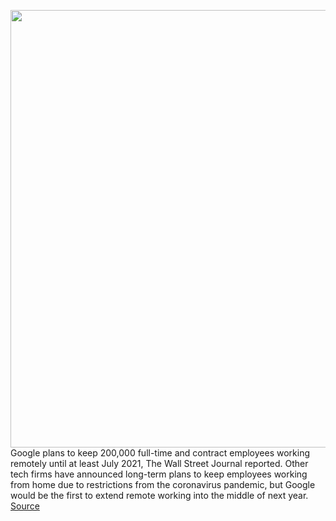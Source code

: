 <img src='https://cdn.vox-cdn.com/thumbor/FOPIQalSfvwmKOxyq6e9drsubFM=/0x0:2040x1360/1200x800/filters:focal(857x517:1183x843)/cdn.vox-cdn.com/uploads/chorus_image/image/67113233/acastro_191014_1777_google_pixel_0005.0.0.jpg' width='700px' /><br/>
Google plans to keep 200,000 full-time and contract employees working remotely until at least July 2021, The Wall Street Journal reported. Other tech firms have announced long-term plans to keep employees working from home due to restrictions from the coronavirus pandemic, but Google would be the first to extend remote working into the middle of next year.
<a href='https://www.theverge.com/2020/7/27/21340038/google-remote-working-employees-2021-twitter-facebook-alphabet'> Source <a/>